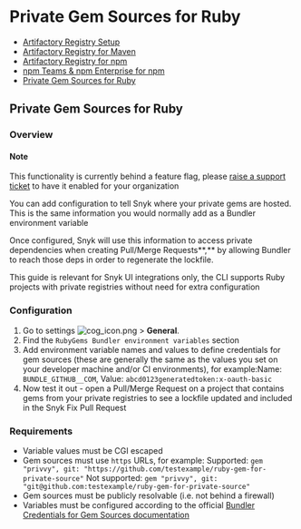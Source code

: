 # Private Gem Sources for Ruby

* [ Artifactory Registry Setup](https://github.com/snyk/user-docs/tree/58f91d848e16ddf2ffcca3711d6b8852412be402/hc/en-us/articles/360013805638-Artifactory-Registry-Setup/README.md)
* [ Artifactory Registry for Maven](https://github.com/snyk/user-docs/tree/58f91d848e16ddf2ffcca3711d6b8852412be402/hc/en-us/articles/360005507418-Artifactory-Registry-for-Maven/README.md)
* [ Artifactory Registry for npm](https://github.com/snyk/user-docs/tree/58f91d848e16ddf2ffcca3711d6b8852412be402/hc/en-us/articles/360007537418-Artifactory-Registry-for-npm/README.md)
* [ npm Teams & npm Enterprise for npm](https://github.com/snyk/user-docs/tree/58f91d848e16ddf2ffcca3711d6b8852412be402/hc/en-us/articles/360009411777-npm-Teams-npm-Enterprise-for-npm/README.md)
* [ Private Gem Sources for Ruby](https://github.com/snyk/user-docs/tree/58f91d848e16ddf2ffcca3711d6b8852412be402/hc/en-us/articles/360013742557-Private-Gem-Sources-for-Ruby/README.md)

## Private Gem Sources for Ruby

### Overview

#### Note

This functionality is currently behind a feature flag, please [raise a support ticket](https://support.snyk.io/hc/en-us/requests/new) to have it enabled for your organization

You can add configuration to tell Snyk where your private gems are hosted. This is the same information you would normally add as a Bundler environment variable

Once configured, Snyk will use this information to access private dependencies when creating Pull/Merge Requests**,** by allowing Bundler to reach those deps in order to regenerate the lockfile.

This guide is relevant for Snyk UI integrations only, the CLI supports Ruby projects with private registries without need for extra configuration

### Configuration

1. Go to settings ![cog\_icon.png](https://support.snyk.io/hc/article_attachments/4402908592145/cog_icon.png) &gt; **General**.
2. Find the `RubyGems Bundler environment variables` section   
3. Add environment variable names and values to define credentials for gem sources \(these are generally the same as the values you set on your developer machine and/or CI environments\), for example:Name: `BUNDLE_GITHUB__COM`, Value: `abcd0123generatedtoken:x-oauth-basic`
4. Now test it out - open a Pull/Merge Request on a project that contains gems from your private registries to see a lockfile updated and included in the Snyk Fix Pull Request

### Requirements

* Variable values must be CGI escaped
* Gem sources must use `https` URLs, for example: Supported: `gem "privvy", git: "https://github.com/testexample/ruby-gem-for-private-source"` Not supported: `gem "privvy", git: "git@github.com:testexample/ruby-gem-for-private-source"`
* Gem sources must be publicly resolvable \(i.e. not behind a firewall\)
* Variables must be configured according to the official [Bundler Credentials for Gem Sources documentation](https://bundler.io/v1.16/bundle_config.html#CREDENTIALS-FOR-GEM-SOURCES)

